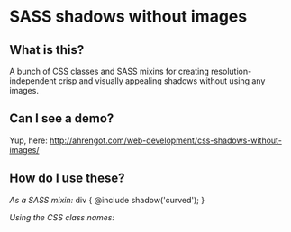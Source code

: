 # SASS shadows without images

## What is this?
A bunch of CSS classes and SASS mixins for creating resolution-independent crisp and visually appealing shadows without using any images.

## Can I see a demo?
Yup, here: http://ahrengot.com/web-development/css-shadows-without-images/

## How do I use these?
*As a SASS mixin:*
    div {
        @include shadow('curved');
    }

*Using the CSS class names:*
    <div class="shadow curved"></div>
